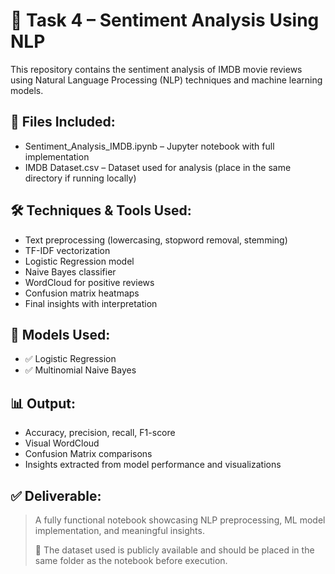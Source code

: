 # 🧠 Task 4 – Sentiment Analysis Using NLP

This repository contains the sentiment analysis of IMDB movie reviews using Natural Language Processing (NLP) techniques and machine learning models.

## 📂 Files Included:
- Sentiment_Analysis_IMDB.ipynb – Jupyter notebook with full implementation
- IMDB Dataset.csv – Dataset used for analysis (place in the same directory if running locally)

## 🛠 Techniques & Tools Used:
- Text preprocessing (lowercasing, stopword removal, stemming)
- TF-IDF vectorization
- Logistic Regression model
- Naive Bayes classifier
- WordCloud for positive reviews
- Confusion matrix heatmaps
- Final insights with interpretation

## 🧪 Models Used:
- ✅ Logistic Regression
- ✅ Multinomial Naive Bayes

## 📊 Output:
- Accuracy, precision, recall, F1-score
- Visual WordCloud
- Confusion Matrix comparisons
- Insights extracted from model performance and visualizations

## ✅ Deliverable:
> A fully functional notebook showcasing NLP preprocessing, ML model implementation, and meaningful insights.
>
> 📌 The dataset used is publicly available and should be placed in the same folder as the notebook before execution.
